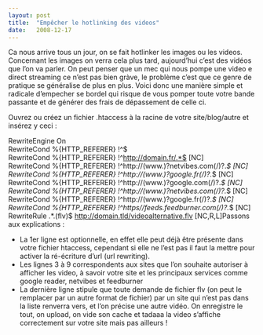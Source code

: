 ```yaml
---
layout:	post
title:	"Empêcher le hotlinking des videos"
date:	2008-12-17
---
```


  Ca nous arrive tous un jour, on se fait hotlinker les images ou les videos. Concernant les images on verra cela plus tard, aujourd’hui c’est des vidéos que l’on va parler. On peut penser que un mec qui nous pompe une video e direct streaming ce n’est pas bien gràve, le problème c’est que ce genre de pratique se généralise de plus en plus. Voici donc une manière simple et radicale d’empecher se bordel qui risque de vous pomper toute votre bande passante et de générer des frais de dépassement de celle ci.

Ouvrez ou créez un fichier .htaccess à la racine de votre site/blog/autre et insérez y ceci :

RewriteEngine On  
RewriteCond %{HTTP\_REFERER} !^$  
RewriteCond %{HTTP\_REFERER} !^http://domain.fr/.*$ [NC]  
RewriteCond %{HTTP\_REFERER} !^http://(www\.)?netvibes.com(/)?.*$ [NC]  
RewriteCond %{HTTP\_REFERER} !^http://(www\.)?google.fr(/)?.*$ [NC]  
RewriteCond %{HTTP\_REFERER} !^http://(www\.)?google.com(/)?.*$ [NC]  
RewriteCond %{HTTP\_REFERER} !^http://(www\.)?netvibes.com(/)?.*$ [NC]  
RewriteCond %{HTTP\_REFERER} !^http://(www\.)?google.fr(/)?.*$ [NC]  
RewriteCond %{HTTP\_REFERER} !^https//feeds.feedburner.com(/)?.*$ [NC]  
RewriteRule .*\.(flv)$ <http://domain.tld/videoalternative.flv> [NC,R,L]Passons aux explications :

* La 1er ligne est optionnelle, en effet elle peut déjà être présente dans votre fichier htaccess, cependant si elle ne l’est pas il faut la mettre pour activer la ré-écriture d’url (url rewriting).
* Les lignes 3 à 9 correspondents aux sites que l’on souhaite autoriser à afficher les video, à savoir votre site et les principaux services comme google reader, netvibes et feedburner
* La dernière ligne stipule que toute demande de fichier flv (on peut le remplacer par un autre format de fichier) par un site qui n’est pas dans la liste renverra vers, et l’on précise une autre vidéo.
On enregistre le tout, on upload, on vide son cache et tadaaa la video s’affiche correctement sur votre site mais pas ailleurs !

  